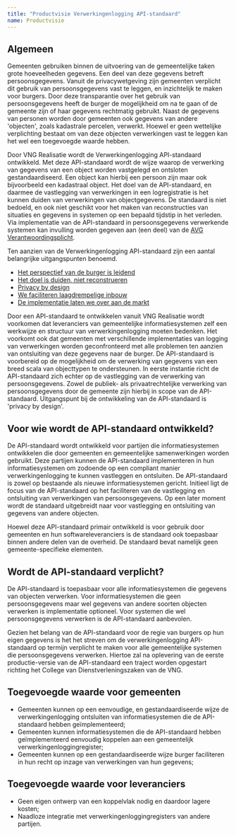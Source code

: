 ```yaml
---
title: "Productvisie Verwerkingenlogging API-standaard"
name: Productvisie
---
```


## Algemeen
Gemeenten gebruiken binnen de uitvoering van de gemeentelijke taken grote hoeveelheden gegevens. Een deel van deze gegevens betreft persoonsgegevens. Vanuit de privacywetgeving zijn gemeenten verplicht dit gebruik van persoonsgegevens vast te leggen, en inzichtelijk te maken voor burgers. Door deze transparantie over het gebruik van persoonsgegevens heeft de burger de mogelijkheid om na te gaan of de gemeente zijn of haar gegevens rechtmatig gebruikt. Naast de gegevens van personen worden door gemeenten ook gegevens van andere 'objecten', zoals kadastrale percelen, verwerkt. Hoewel er geen wettelijke verplichting bestaat om van deze objecten  verwerkingen vast te leggen kan het wel een toegevoegde waarde hebben. 

Door VNG Realisatie wordt de Verwerkingenlogging API-standaard ontwikkeld. Met deze API-standaard wordt de wijze waarop de verwerking van gegevens van een object worden vastgelegd en ontsloten gestandaardiseerd. Een object kan hierbij een persoon zijn maar ook bijvoorbeeld een kadastraal object. Het doel van de API-standaard, en daarmee de vastlegging van verwerkingen in een logregistratie is het kunnen duiden van verwerkingen van objectgegevens. De standaard is niet bedoeld, en ook niet geschikt voor het maken van reconstructies van situaties en gegevens in systemen op een bepaald tijdstip in het verleden. Via implementatie van de API-standaard in persoonsgegevens verwerkende systemen kan invulling worden gegeven aan (een deel) van de [AVG Verantwoordingsplicht](https://autoriteitpersoonsgegevens.nl/nl/onderwerpen/algemene-informatie-avg/verantwoordingsplicht). 

Ten aanzien van de Verwerkingenlogging API-standaard zijn een aantal belangrijke uitgangspunten benoemd.

- [Het perspectief van de burger is leidend](https://github.com/VNG-Realisatie/gemma-verwerkingenlogging/blob/master/docs/_content/achtergronddocumentatie/uitgangspunten.md#het-perspectief-van-de-burger-is-leidend)
- [Het doel is duiden, niet reconstrueren](https://github.com/VNG-Realisatie/gemma-verwerkingenlogging/blob/master/docs/_content/achtergronddocumentatie/uitgangspunten.md#het-doel-is-duiden-niet-reconstrueren)
- [Privacy by design](https://github.com/VNG-Realisatie/gemma-verwerkingenlogging/blob/master/docs/_content/achtergronddocumentatie/uitgangspunten.md#privacy-by-design)
- [We faciliteren laagdrempelige inbouw](https://github.com/VNG-Realisatie/gemma-verwerkingenlogging/blob/master/docs/_content/achtergronddocumentatie/uitgangspunten.md#we-faciliteren-laagdrempelige-inbouw)
- [De implementatie laten we over aan de markt](https://github.com/VNG-Realisatie/gemma-verwerkingenlogging/blob/master/docs/_content/achtergronddocumentatie/uitgangspunten.md#de-implementatie-laten-we-over-aan-de-markt)

Door een API-standaard te ontwikkelen vanuit VNG Realisatie wordt voorkomen dat leveranciers van gemeentelijke informatiesystemen zelf een werkwijze en structuur van verwerkingenlogging moeten bedenken. Het voorkomt ook dat gemeenten met verschillende implementaties van logging van verwerkingen worden geconfronteerd met alle problemen ten aanzien van ontsluiting van deze gegevens naar de burger. De API-standaard is voorbereid op de mogelijkheid om de verwerking van gegevens van een breed scala van objecttypen te ondersteunen. In eerste instantie richt de API-standaard zich echter op de vastlegging van de verwerking van persoonsgegevens. Zowel de publiek- als privaatrechtelijke verwerking van persoonsgegevens door de gemeente zijn hierbij in scope van de API-standaard. Uitgangspunt bij de ontwikkeling van de API-standaard is 'privacy by design'.   

## Voor wie wordt de API-standaard ontwikkeld?
De API-standaard wordt ontwikkeld voor partijen die informatiesystemen ontwikkelen die door gemeenten en gemeentelijke samenwerkingen worden gebruikt. Deze partijen kunnen de API-standaard implementeren in hun informatiesystemen om zodoende op een compliant manier verwerkingenlogging te kunnen vastleggen en ontsluiten. De API-standaard is zowel op bestaande als nieuwe informatiesystemen gericht. Initieel ligt de focus van de API-standaard op het faciliteren van de vastlegging en ontsluiting van verwerkingen van persoonsgegevens. Op een later moment wordt de standaard uitgebreidt naar voor vastlegging en ontsluiting van gegevens van andere objecten. 

Hoewel deze API-standaard primair ontwikkeld is voor gebruik door gemeenten en hun softwareleveranciers is de standaard ook toepasbaar binnen andere delen van de overheid. De standaard bevat namelijk geen gemeente-specifieke elementen. 

## Wordt de API-standaard verplicht?
De API-standaard is toepasbaar voor alle informatiesystemen die gegevens van objecten verwerken. Voor informatiesystemen die geen persoonsgegevens maar wel gegevens van andere soorten objecten verwerken is implementatie optioneel. Voor systemen die wel persoonsgegevens verwerken is de API-standaard aanbevolen.

Gezien het belang van de API-standaard voor de regie van burgers op hun eigen gegevens is het het streven om de verwerkingenlogging API-standaard op termijn verplicht te maken voor alle gemeentelijke systemen die persoonsgegevens verwerken. Hiertoe zal na oplevering van de eerste productie-versie van de API-standaard een traject worden opgestart richting het College van Dienstverleningszaken van de VNG.

## Toegevoegde waarde voor gemeenten
- Gemeenten kunnen op een eenvoudige, en gestandaardiseerde wijze de verwerkingenlogging ontsluiten van informatiesystemen die de API-standaard hebben geïmplementeerd;
- Gemeenten kunnen informatiesystemen die de API-standaard hebben geïmplementeerd eenvoudig koppelen aan een gemeentelijk verwerkingenloggingregister;
- Gemeenten kunnen op een gestandaardiseerde wijze burger faciliteren in hun recht op inzage van verwerkingen van hun gegevens;

## Toegevoegde waarde voor leveranciers
- Geen eigen ontwerp van een koppelvlak nodig en daardoor lagere kosten;
- Naadloze integratie met verwerkingenloggingregisters van andere partijen.





